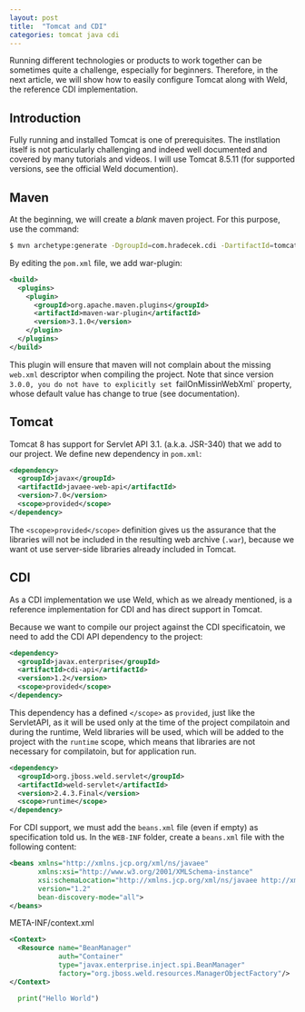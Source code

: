 ```yaml
---
layout: post
title:  "Tomcat and CDI"
categories: tomcat java cdi
---
```

Running different technologies or products to work together can be sometimes quite a challenge, especially for beginners. Therefore, in the next article, we will show how to easily configure Tomcat along with Weld, the reference CDI implementation.

## Introduction
Fully running and installed Tomcat is one of prerequisites. The instllation itself is not particularly challenging and indeed well documented and covered by many tutorials and videos. I will use Tomcat 8.5.11 (for supported versions, see the official Weld documention).

## Maven
At the beginning, we will create a *blank* maven project. For this purpose, use the command:
```bash
$ mvn archetype:generate -DgroupId=com.hradecek.cdi -DartifactId=tomcat-cdi -DinteractiveMode=false
```
By editing the `pom.xml` file, we add war-plugin:
```xml
<build>
  <plugins>
    <plugin>
      <groupId>org.apache.maven.plugins</groupId>
      <artifactId>maven-war-plugin</artifactId>
      <version>3.1.0</version>
    </plugin>
  </plugins>
</build>
```
This plugin will ensure that maven will not complain about the missing `web.xml` descriptor when compiling the project. Note that since version `3.0.0, you do not have to explicitly set `failOnMissinWebXml` property, whose default value has change to true (see documentation).

## Tomcat
Tomcat 8 has support for Servlet API 3.1. (a.k.a. JSR-340) that we add to our project. We define new dependency in `pom.xml`:
```xml
<dependency>
  <groupId>javax</groupId>
  <artifactId>javaee-web-api</artifactId>
  <version>7.0</version>
  <scope>provided</scope>
</dependency>
```
The `<scope>provided</scope>` definition gives us the assurance that the libraries will not be included in the resulting web archive (`.war`), because we want ot use server-side libraries already included in Tomcat.

## CDI
As a CDI implementation we use Weld, which as we already mentioned, is a reference implementation for CDI and has direct support in Tomcat.

Because we want to compile our project against the CDI specificatoin, we need to add the CDI API dependency to the project:
```xml
<dependency>
  <groupId>javax.enterprise</groupId>
  <artifactId>cdi-api</artifactId>
  <version>1.2</version>
  <scope>provided</scope>
</dependency>
```
This dependency has a defined `</scope>` as `provided`, just like the ServletAPI, as it will be used only at the time of the project compilatoin and during the runtime, Weld libraries will be used, which will be added to the project with the `runtime` scope, which means that libraries are not necessary for compilatoin, but for application run.
```xml
<dependency>
  <groupId>org.jboss.weld.servlet</groupId>
  <artifactId>weld-servlet</artifactId>
  <version>2.4.3.Final</version>
  <scope>runtime</scope>
</dependency>
```

For CDI support, we must add the `beans.xml` file (even if empty) as specification told us. In the `WEB-INF` folder, create a `beans.xml` file with the following content:
```xml
<beans xmlns="http://xmlns.jcp.org/xml/ns/javaee"
       xmlns:xsi="http://www.w3.org/2001/XMLSchema-instance"
       xsi:schemaLocation="http://xmlns.jcp.org/xml/ns/javaee http://xmlns.jcp.org/xml/ns/javaee/beans_1_2.xsd"
       version="1.2"
       bean-discovery-mode="all">
</beans>
```
META-INF/context.xml
```xml
<Context>
  <Resource name="BeanManager"
            auth="Container"
            type="javax.enterprise.inject.spi.BeanManager"
            factory="org.jboss.weld.resources.ManagerObjectFactory"/>
</Context>
```

```python
  print("Hello World")
```

